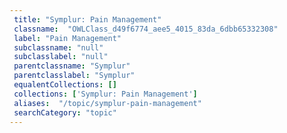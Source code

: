 ```yaml
--- 
 title: "Symplur: Pain Management" 
 classname:  "OWLClass_d49f6774_aee5_4015_83da_6dbb65332308" 
 label: "Pain Management" 
 subclassname: "null" 
 subclasslabel: "null" 
 parentclassname: "Symplur" 
 parentclasslabel: "Symplur" 
 equalentCollections: [] 
 collections: ['Symplur: Pain Management']
 aliases:  "/topic/symplur-pain-management"  
 searchCategory: "topic" 
---
```

